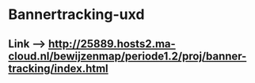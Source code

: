# Bannertracking-uxd

## Link --> http://25889.hosts2.ma-cloud.nl/bewijzenmap/periode1.2/proj/banner-tracking/index.html
